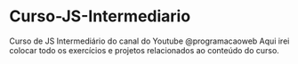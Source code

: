 # Curso-JS-Intermediario
Curso de JS Intermediário do canal do Youtube @programacaoweb Aqui irei colocar todo os exercícios e projetos relacionados ao conteúdo do curso.
